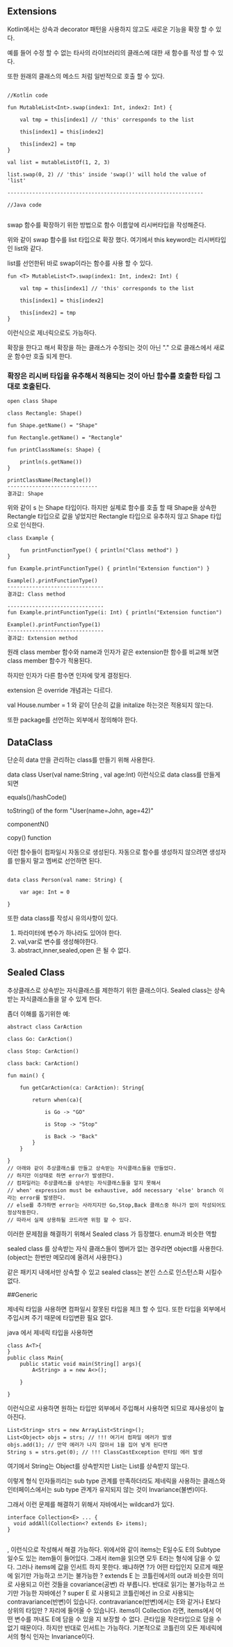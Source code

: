 ## Extensions 

Kotlin에서는 상속과 decorator 패턴을 사용하지 않고도 새로운 기능을 확장 할 수 있다.

예를 들어 수정 할 수 없는 타사의 라이브러리의 클래스에 대한 새 함수를 작성 할 수 있다.

또한 원래의 클래스의 메소드 처럼 일반적으로 호출 할 수 있다.

```

//Kotlin code

fun MutableList<Int>.swap(index1: Int, index2: Int) {
    
    val tmp = this[index1] // 'this' corresponds to the list
    
    this[index1] = this[index2]
    
    this[index2] = tmp
}

val list = mutableListOf(1, 2, 3)

list.swap(0, 2) // 'this' inside 'swap()' will hold the value of 'list'

---------------------------------------------------------------

//Java code


```

swap 함수를 확장하기 위한 방법으로 함수 이름앞에 리시버타입을 작성해준다.

위와 같이 swap 함수를 list 타입으로 확장 했다. 여기에서 this keyword는 리시버타입인 list와 같다.

list를 선언한뒤 바로 swap이라는 함수를 사용 할 수 있다.

```
fun <T> MutableList<T>.swap(index1: Int, index2: Int) {
    
    val tmp = this[index1] // 'this' corresponds to the list
    
    this[index1] = this[index2]
    
    this[index2] = tmp
}
```
이런식으로 제너릭으로도 가능하다.

확장을 한다고 해서 확장을 하는 클래스가 수정되는 것이 아닌 "." 으로 클래스에서 새로운 함수만 호출 되게 한다.

### 확장은 리시버 타입을 유추해서 적용되는 것이 아닌 함수를 호출한 타입 그대로 호출된다. 

```
open class Shape

class Rectangle: Shape()

fun Shape.getName() = "Shape"

fun Rectangle.getName() = "Rectangle"

fun printClassName(s: Shape) {
    
    println(s.getName())
}

printClassName(Rectangle())
-----------------------------
결과값: Shape
```
위와 같이 s 는 Shape 타입이다. 하지만 실제로 함수를 호출 할 때 Shape을 상속한 Rectangle 타입으로 값을 넣었지만 Rectangle 타입으로 유추하지 않고 Shape 타입으로 인식한다.

```
class Example {
    
    fun printFunctionType() { println("Class method") }
}

fun Example.printFunctionType() { println("Extension function") }

Example().printFunctionType()
-------------------------------
결과값: Class method

-------------------------------
fun Example.printFunctionType(i: Int) { println("Extension function") 

Example().printFunctionType(1)
-------------------------------
결과값: Extension method
```
원래 class member 함수와 name과 인자가 같은 extension한 함수를 비교해 보면 class member 함수가 적용된다.

하지만 인자가 다른 함수면 인자에 맞게 결정된다.

extension 은 override 개념과는 다르다.

val House.number = 1 와 같이 단순히 값을 initalize 하는것은 적용되지 않는다.

또한 package를 선언하는 외부에서 정의해야 한다.

## DataClass

단순히 data 만을 관리하는 class를 만들기 위해 사용한다.

data class User(val name:String , val age:Int) 이런식으로 data class를 만들게 되면

equals()/hashCode() 

toString() of the form "User(name=John, age=42)"

componentN() 

copy() function

이런 함수들이 컴파일시 자동으로 생성된다. 자동으로 함수를 생성하지 않으려면 생성자를 만들지 말고 멤버로 선언하면 된다.
```

data class Person(val name: String) {
    
    var age: Int = 0

}
```
또한 data class를 작성시 유의사항이 있다.

1. 파라미터에 변수가 하나라도 있어야 한다.
2. val,var로 변수를 생성해야한다.
3. abstract,inner,sealed,open 은 될 수 없다.

## Sealed Class

추상클래스로 상속받는 자식클래스를 제한하기 위한 클래스이다. Sealed class는 상속받는 자식클래스들을 알 수 있게 한다.

좀더 이해를 돕기위한 예:
```
abstract class CarAction

class Go: CarAction()

class Stop: CarAction()

class back: CarAction()

fun main() {
    
    fun getCarAction(ca: CarAction): String{
        
        return when(ca){
            
            is Go -> "GO"
            
            is Stop -> "Stop"
            
            is Back -> "Back"
        }
    }
   
}
// 아래와 같이 추상클래스를 만들고 상속받는 자식클래스들을 만들었다.
// 하지만 이상태로 하면 error가 발생한다.
// 컴파일러는 추상클래스를 상속받는 자식클래스들을 알지 못해서
// when' expression must be exhaustive, add necessary 'else' branch 이라는 error를 발생한다.
// else를 추가하면 error는 사라지지만 Go,Stop,Back 클래스중 하나가 없이 작성되어도 정상작동한다.
// 따라서 실제 상용하될 코드라면 위험 할 수 있다.

```
이러한 문제점을 해결하기 위해서 Sealed class 가 등장했다. enum과 비슷한 역할

sealed class 를 상속받는 자식 클래스들이 멤버가 없는 경우라면 object를 사용한다. (object는 한번만 메모리에 올려서 사용한다.)

같은 패키지 내에서만 상속할 수 있고 sealed class는 본인 스스로 인스턴스화 시킬수 없다.

##Generic

제네릭 타입을 사용하면 컴파일시 잘못된 타입을 체크 할 수 있다. 또한 타입을 외부에서 주입시켜 주기 때문에 타입변환 필요 없다.

java 에서 제네릭 타입을 사용하면 


```
class A<T>{
}
public class Main{
    public static void main(String[] args){
        A<String> a = new A<>();
        
    }

}
```


이런식으로 사용하면 원하는 타입만 외부에서 주입해서 사용하면 되므로 재사용성이 높아진다.

```
List<String> strs = new ArrayList<String>();
List<Object> objs = strs; // !!! 여기서 컴파일 에러가 발생
objs.add(1); // 만약 에러가 나지 않아서 1을 집어 넣게 된다면
String s = strs.get(0); // !!! ClassCastException 런타임 에러 발생

```

여기에서 String는 Object를 상속받지만 List<String>는 List<Object>를 상속받지 않는다.

이렇게 형식 인자들끼리는 sub type 관계를 만족하더라도 제네릭을 사용하는 클래스와 인터페이스에서는 sub type 관계가 유지되지 않는 것이 Invariance(불변)이다.
    
그래서 이런 문제를 해결하기 위해서 자바에서는 wildcard가 있다.
    
```
interface Collection<E> ... {
  void addAll(Collection<? extends E> items);
}    
    
```
<? extends E>, <? super E> 이런식으로 작성해서 해결 가능하다.

위에서와 같이 items는 E일수도 E의 Subtype 일수도 있는 item들이 들어있다. 그래서 item을 읽으면 모두 E라는 형식에 담을 수 있다.

그러나 items에 값을 인서트 하지 못한다. 왜냐하면 ?가 어떤 타입인지 모르게 때문에 

읽기만 가능하고 쓰기는 불가능한 ? extends E 는 코틀린에서의 out과 비슷한 의미로 사용되고 이런 것들을 covariance(공변) 라 부릅니다.

반대로 읽기는 불가능하고 쓰기만 가능한 자바에선 ? super E 로 사용되고 코틀린에선 in 으로 사용되는 contravariance(반변)이 있습니다.

contravariance(반변)에서는 E와 같거나 E보다 상위의 타입만 ? 자리에 들어올 수 있습니다. 

items이 Collection<? super E> 라면, items에서 어떤 변수를 꺼내도 E에 담을 수 있을 지 보장할 수 없다. 큰타입을 작은타입으로 담을 수 없기 때문이다.

하지만 반대로 인서트는 가능하다. 
    
    
    
























    
기본적으로 코틀린의 모든 제네릭에서의 형식 인자는 Invariance이다.




    
    
    
    
   
















  

  
 
